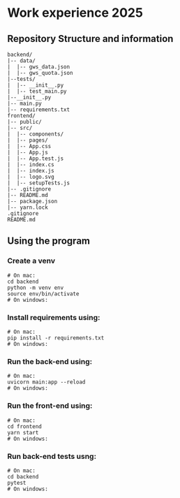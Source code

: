 # Work experience 2025

## Repository Structure and information

```
backend/
|-- data/
|  |-- gws_data.json
|  |-- gws_quota.json
|--tests/
|  |-- __init__.py
|  |-- test_main.py
|--__init__.py
|-- main.py
|-- requirements.txt
frontend/
|-- public/
|-- src/
|  |-- components/
|  |-- pages/
|  |-- App.css
|  |-- App.js
|  |-- App.test.js
|  |-- index.cs
|  |-- index.js
|  |-- logo.svg
|  |-- setupTests.js
|-- .gitignore
|-- README.md
|-- package.json
|-- yarn.lock
.gitignore
README.md
```

## Using the program

### Create a venv
```
# On mac:
cd backend
python -m venv env
source env/bin/activate
# On windows:

```

### Install requirements using:
```
# On mac:
pip install -r requirements.txt
# On windows:

```

### Run the back-end using:
```
# On mac:
uvicorn main:app --reload
# On windows:

```

### Run the front-end using:
```
# On mac:
cd frontend
yarn start
# On windows:

```

### Run back-end tests usng:
```
# On mac:
cd backend
pytest
# On windows:

```
